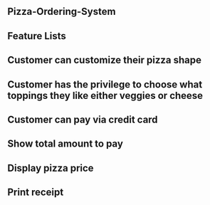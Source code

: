 ## Pizza-Ordering-System
## Feature Lists
## Customer can customize their pizza shape
## Customer has the privilege to choose what toppings they like either veggies or cheese
## Customer can pay via credit card
## Show total amount to pay
## Display pizza price
## Print receipt
